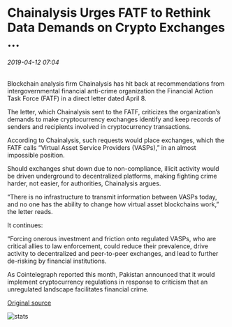 # Chainalysis Urges FATF to Rethink Data Demands on Crypto Exchanges ...

###### 2019-04-12 07:04

Blockchain analysis firm Chainalysis has hit back at recommendations from intergovernmental financial anti-crime organization the Financial Action Task Force (FATF) in a direct letter dated April 8.

The letter, which Chainalysis sent to the FATF, criticizes the organization’s demands to make cryptocurrency exchanges identify and keep records of senders and recipients involved in cryptocurrency transactions.

According to Chainalysis, such requests would place exchanges, which the FATF calls “Virtual Asset Service Providers (VASPs),” in an almost impossible position.

Should exchanges shut down due to non-compliance, illicit activity would be driven underground to decentralized platforms, making fighting crime harder, not easier, for authorities, Chainalysis argues.

“There is no infrastructure to transmit information between VASPs today, and no one has the ability to change how virtual asset blockchains work,” the letter reads.

It continues:

“Forcing onerous investment and friction onto regulated VASPs, who are critical allies to law enforcement, could reduce their prevalence, drive activity to decentralized and peer-to-peer exchanges, and lead to further de-risking by financial institutions.

As Cointelegraph reported this month, Pakistan announced that it would implement cryptocurrency regulations in response to criticism that an unregulated landscape facilitates financial crime.

[Original source](https://cointelegraph.com/news/chainalysis-urges-fatf-to-rethink-data-demands-on-crypto-exchanges)

![stats](https://c.statcounter.com/11760860/0/a89fa40b/1/ "stats")